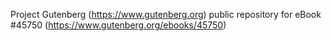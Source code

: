 Project Gutenberg (https://www.gutenberg.org) public repository for eBook #45750 (https://www.gutenberg.org/ebooks/45750)
